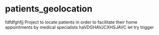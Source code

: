 # patients_geolocation
fdfdfghfjj
Project to locate patients in order to facilitate their home appointments by medical specialists
haVDGHAVJCXHSJAVC
let try trigger
